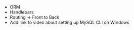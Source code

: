 - ORM
- Handlebars
- Routing -> Front to Back
- Add link to video about setting up MySQL CLI on Windows